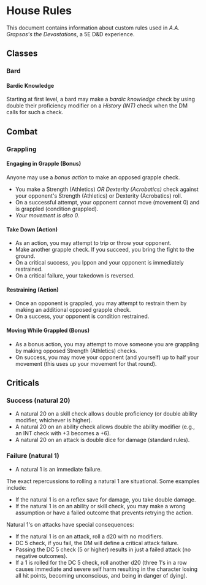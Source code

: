 # House Rules

This document contains information about custom rules used in *A.A. Grapsas's the Devastations*, a 5E D&D experience.

## Classes

### Bard

#### Bardic Knowledge

Starting at first level, a bard may make a *bardic knowledge* check by using double their proficiency modifier on a *History (INT)* check when the DM calls for such a check.

## Combat

### Grappling

#### Engaging in Grapple (Bonus)

Anyone may use a *bonus action* to make an opposed grapple check.

- You make a Strength (Athletics) *OR Dexterity (Acrobatics)* check against your opponent's Strength (Athletics) or Dexterity (Acrobatics) roll.
- On a successful attempt, your opponent cannot move (movement 0) and is grappled (condition grappled).
- *Your movement is also 0*.

#### Take Down (Action)

- As an action, you may attempt to trip or throw your opponent. 
- Make another grapple check. If you succeed, you bring the fight to the ground.
- On a critical success, you Ippon and your opponent is immediately restrained.
- On a critical failure, your takedown is reversed.

#### Restraining (Action)

- Once an opponent is grappled, you may attempt to restrain them by making an additional opposed grapple check.
- On a success, your opponent is condition restrained.

#### Moving While Grappled (Bonus)

- As a bonus action, you may attempt to move someone you are grappling by making opposed Strength (Athletics) checks.
- On success, you may move your opponent (and yourself) up to half your movement (this uses up your movement for that round).

## Criticals

### Success (natural 20)

- A natural 20 on a skill check allows double proficiency (or double ability modifier, whichever is higher).
- A natural 20 on an ability check allows double the ability modifier (e.g., an INT check with +3 becomes a +6).
- A natural 20 on an attack is double dice for damage (standard rules).

### Failure (natural 1)

- A natural 1 is an immediate failure.

The exact repercussions to rolling a natural 1 are situational. Some examples include:

- If the natural 1 is on a reflex save for damage, you take double damage.
- If the natural 1 is on an ability or skill check, you may make a wrong assumption or have a failed outcome that prevents retrying the action.

Natural 1's on attacks have special consequences:

- If the natural 1 is on an attack, roll a d20 with no modifiers.
- DC 5 check, if you fail, the DM will define a critical attack failure.
- Passing the DC 5 check (5 or higher) results in just a failed attack (no negative outcomes).
- If a 1 is rolled for the DC 5 check, roll another d20 (three 1's in a row causes immediate and severe self harm resulting in the character losing all hit points, becoming unconscious, and being in danger of dying).
